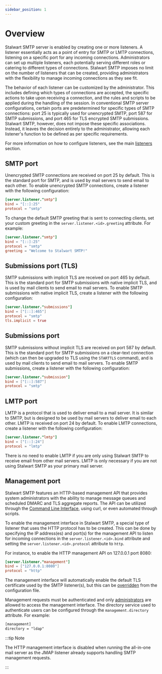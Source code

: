 ```yaml
---
sidebar_position: 1
---
```


# Overview

Stalwart SMTP server is enabled by creating one or more listeners. A listener essentially acts as a point of entry for SMTP or LMTP connections, listening on a specific port for any incoming connections. Administrators can set up multiple listeners, each potentially serving different roles or catering to different types of connections. Stalwart SMTP imposes no limit on the number of listeners that can be created, providing administrators with the flexibility to manage incoming connections as they see fit.

The behavior of each listener can be customized by the administrator. This includes defining which types of connections are accepted, the specific actions to take upon receiving a connection, and the rules and scripts to be applied during the handling of the session. In conventional SMTP server configurations, certain ports are predetermined for specific types of SMTP connections: port 25 is typically used for unencrypted SMTP, port 587 for SMTP submissions, and port 465 for TLS encrypted SMTP submissions. Stalwart SMTP, however, does not impose these specific associations. Instead, it leaves the decision entirely to the administrator, allowing each listener's function to be defined as per specific requirements.

For more information on how to configure listeners, see the main [listeners](/docs/server/listener) section.

## SMTP port

Unencrypted SMTP connections are received on port 25 by default. This is the standard port for SMTP, and is used by mail servers to send email to each other. To enable unencrypted SMTP connections, create a listener with the following configuration:

```toml
[server.listener."smtp"]
bind = "[::]:25"
protocol = "smtp"
```

To change the default SMTP greeting that is sent to connecting clients, set your custom greeting in the `server.listener.<id>.greeting` attribute. For example:

```toml
[server.listener."smtp"]
bind = "[::]:25"
protocol = "smtp"
greeting = "Welcome to Stalwart SMTP!"
```

## Submissions port (TLS)

SMTP submissions with implicit TLS are received on port 465 by default. This is the standard port for SMTP submissions with native implicit TLS, and is used by mail clients to send email to mail servers. To enable SMTP submissions with native implicit TLS, create a listener with the following configuration:

```toml
[server.listener."submissions"]
bind = ["[::]:465"]
protocol = "smtp"
tls.implicit = true
```

## Submissions port

SMTP submissions without implicit TLS are received on port 587 by default. This is the standard port for SMTP submissions on a clear-text connection (which can then be upgraded to TLS using the `STARTTLS` command), and is used by mail clients to send email to mail servers. To enable SMTP submissions, create a listener with the following configuration:

```toml
[server.listener."submission"]
bind = ["[::]:587"]
protocol = "smtp"
```

## LMTP port

LMTP is a protocol that is used to deliver email to a mail server. It is similar to SMTP, but is designed to be used by mail servers to deliver email to each other. LMTP is received on port 24 by default. To enable LMTP connections, create a listener with the following configuration:

```toml
[server.listener."lmtp"]
bind = ["[::]:24"]
protocol = "lmtp"
```

There is no need to enable LMTP if you are only using Stalwart SMTP to receive email from other mail servers. LMTP is only necessary if you are not using Stalwart SMTP as your primary mail server.

## Management port

Stalwart SMTP features an HTTP-based management API that provides system administrators with the ability to manage message queues and scheduled DMARC and TLS aggregate reports. The API can be utilized through the [Command Line Interface](/docs/management/overview), using curl, or even automated through scripts.

To enable the management interface in Stalwart SMTP, a special type of listener that uses the HTTP protocol has to be created. This can be done by specifying the IP address(es) and port(s) for the management API to listen for incoming connections in the `server.listener.<id>.bind` attribute and setting the `server.listener.<id>.protocol` attribute to `http`.

For instance, to enable the HTTP management API on 127.0.0.1 port 8080:

```toml
[server.listener."management"]
bind = ["127.0.0.1:8080"]
protocol = "http"
```

The management interface will automatically enable the default TLS certificate used by the SMTP listener(s), but this can be [overridden](/docs/server/listener#overriding-defaults) from the configuration file.

Management requests must be authenticated and only [administrators](/docs/directory/users#administrators) are allowed to access the management interface. The directory service used to authenticate users can be configured through the `management.directory` attribute. For example:

```txt
[management]
directory = "ldap"
```

:::tip Note

The HTTP management interface is disabled when running the all-in-one mail server as the JMAP listener already supports handling SMTP management requests.

:::

